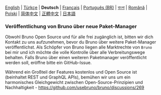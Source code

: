 [English](../../publishing.md)
| [Türkçe](./publishing_tr.md)
| **Deutsch**
| [Français](./publishing_fr.md)
| [Português (BR)](./publishing_pt_br.md)
| [বাংলা](./publishing_bn.md)
| [Română](./publishing_ro.md)
| [Polski](./publishing_pl.md)
| [简体中文](./publishing_cn.md)
| [正體中文](./publishing_zhtw.md)
| [日本語](./publishing_ja.md)

### Veröffentlichung von Bruno über neue Paket-Manager

Obwohl Bruno Open Source und für alle frei zugänglich ist, bitten wir dich Kontakt zu uns aufzunehmen, bevor du Bruno über weitere Paket-Manager veröffentlichst.
Als Schöpfer von Bruno liegen alle Marktrechte von `Bruno` bei mir und ich möchte die volle Kontrolle über alle Verbreitungswege behalten.
Falls Bruno über einen weiteren Paketmanager veröffentlicht werden soll, eröffne bitte ein GitHub-Issue.

Während ein Großteil der Features kostenlos und Open Source ist (beinhaltet REST und GraphQL APIs),
bemühen wir uns um ein harmonisches Gleichgewicht zwischen Open-Source-Prinzipien und Nachhaltigkeit - https://github.com/usebruno/bruno/discussions/269
